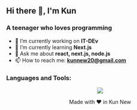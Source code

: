 ## Hi there 👋, I'm Kun
### A teenager who loves programming

- 🔭 I’m currently working on **IT-DEv**
- 🌱 I’m currently learning **Next.js**
- 💬 Ask me about **react, next.js, node.js**
- 📫 How to reach me: **kunnew20@gmail.com**

<h3>Languages and Tools:</h3>

<p align="center">
<img src="https://skillicons.dev/icons?i=html,css,js,ts,nextjs,react,vue,,nuxt,git,nodejs,postman,tailwind,vscode,vercel,vite,sass,prisma,mysql,md,express"/>
</p>


<p align="center">Made with ❤️ in Kun New</p>

<!--
**KunNew/KunNew** is a ✨ _special_ ✨ repository because its `README.md` (this file) appears on your GitHub profile.

Here are some ideas to get you started:

- 🔭 I’m currently working on ...
- 🌱 I’m currently learning ...
- 👯 I’m looking to collaborate on ...
- 🤔 I’m looking for help with ...
- 💬 Ask me about ...
- 📫 How to reach me: ...
- 😄 Pronouns: ...
- ⚡ Fun fact: ...
-->
